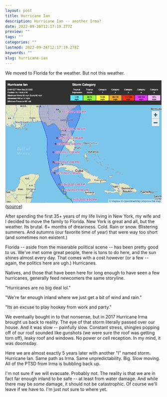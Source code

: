 ```yaml
---
layout: post
title: Hurricane Ian
description: Hurricane Ian -- another Irma?
date: 2022-09-26T12:17:19.277Z
preview: ""
tags: ""
categories: ""
lastmod: 2022-09-26T12:17:19.278Z
keywords: ""
slug: hurricane-ian
---
```

We moved to Florida for the weather.  But not this weather.

![Hurricane Ian](/assets/media/hurricane_ian.png) ([source](https://www.wunderground.com/hurricane/atlantic/2022/hurricane-ian))

After spending the first 35+ years of my life living in New York, my wife and I decided to move the family to Florida.  New York is great and all, but the weather.  Its brutal.  6+ months of dreariness.  Cold.  Rain or snow.  Blistering summers. And autumns (our favorite time of year) that were way too short (and sometimes non existent.)

Florida -- aside from the miserable political scene -- has been pretty good to us.  We've met some great people, there is tons to do here, and the sun shines almost every day.  That comes with a cost however (or a few -- again, the politics here are ugh.)  Hurricanes.

Natives, and those that have been here for long enough to have seen a few hurricanes, generally feed newcomers the same storyline.  

"Hurricanes are no big deal lol."

"We're far enough inland where we just get a bit of wind and rain."

"Its an excuse to play hookey from work and party."

We eventually bought in to that nonsense, but in 2017 Hurricane Irma brought us back to reality.  The eye of that storm literally passed over our house.  And it was slow -- painfully slow.  Constant stress, shingles popping off of our roof sounded like gunshots (we were sure the roof was getting torn off), leaky roof and windows.  No power or cell reception.  In my mind, it was doomsday.

Here we are almost exactly 5 years later with another "I" named storm.  Hurricane Ian.  Same path as Irma.  Same unpredictability.  Big.  Slow moving.  All of the  PTSD from Irma is bubbling back up.

I'm not sure if we will evacuate.  Probably not.  The reality is that we are in fact far enough inland to be safe -- at least from water damage.  And while there may be *some* damage, it should not be catastrophic.  Of course we'll leave if we have to.  I'm just not sure to where yet.
